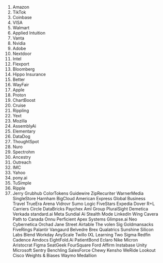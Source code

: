  1. Amazon 
 2. TikTok
 3.  Coinbase 
 4. VISA
 5.  Walmart 
 6. Applied Intuition 
 7. Vanta 
 8. Nvidia
 9. Adobe 
 10. Nextdoor 
 11. Intel
 12. Flexport
 13. Bloomberg
 14. Hippo Insurance 
 15. Better
 16. WayFair 
 17. Apple 
 18. Proton 
 19. ChartBoost 
 20. Cruise 
 21. Rippling 
 22. Yext 
 23. Mozilla
 24. AssemblyAi
 25.  Elementary 
 26. DataDog 
 27. ThoughtSpot 
 28. Nuro 
 29. Spectrohm
 30. Ancestry 
 31. Outreach 
 32. IMC 
 33. Yahoo 
 34. pony.ai 
 35. TuSimple 
 36. Ripple 
 37. Jerry Grubhub
    ColorTokens Guidewire ZipRecuriter WarnerMedia SingleStore Harnham
    BigCloud American Express Global Business Travel TrueEra Arena
    Vidrovr Sumo Logic FiveStars Expedia Dover R+L Carriers Circle
    DataBricks Paychex Aml Group PluralSight Demetica Verkada
    standard.ai Meta Sundial Ai Stealth Mode LinkedIn Wing Cavera Path
    to Canada Onnu Perficient Apex Systems Glimpse.ai Neo Cybernetica
    Orchad Jane Street Airtable The volen Sig Goldmansacks FiveRings
    Palantir Vangaurd Belvedre Brex Qualatrics Sunshine Silicon Labs
    Blend Workday AnyScale Twillo IXL Learning Two Sigma Redfin Cadence
    Amdocs EightFold.Ai PatientBond Eclaro Nike Micron Aristocrat Figma
    SeatGeek FourSquare Ford Affirm Instabase Unity Microsoft Sentry
    Benchling SalesForce Chewy Kensho WeRide Lookout Cisco Weights &
    Biases Waymo Medallion
